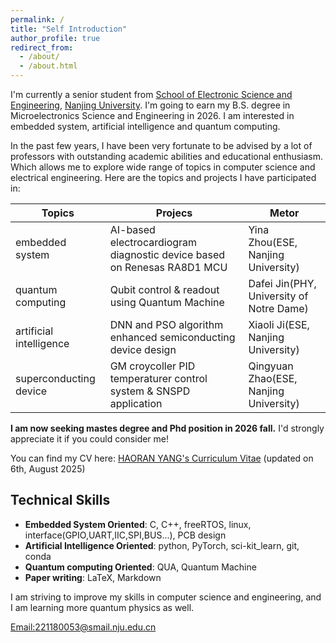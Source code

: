 ```yaml
---
permalink: /
title: "Self Introduction"
author_profile: true
redirect_from: 
  - /about/
  - /about.html
---
```


I'm currently a senior student from [School of Electronic Science and Engineering](https://ese.nju.edu.cn/ese_en/main.htm), [Nanjing University](https://www.nju.edu.cn/en/). I'm going to earn my B.S. degree in Microelectronics Science and Engineering in 2026. I am interested in embedded system, artificial intelligence and quantum computing.  

In the past few years, I have been very fortunate to be advised by a lot of professors with outstanding academic abilities and educational enthusiasm. Which allows me to explore wide range of topics in computer science and electrical engineering. Here are the topics and projects I have participated in:

|Topics                        |Projecs                                                                 |Metor                                      |
|------------------------------|------------------------------------------------------------------------|-------------------------------------------|
|embedded system               |AI-based electrocardiogram diagnostic device based on Renesas RA8D1 MCU |Yina Zhou(ESE, Nanjing University)         |
|quantum computing             |Qubit control & readout using Quantum Machine                           |Dafei Jin(PHY, University of Notre Dame)   |
|artificial intelligence       |DNN and PSO algorithm enhanced semiconducting device design             |Xiaoli Ji(ESE, Nanjing University)         |
|superconducting device        |GM croycoller PID temperaturer control system & SNSPD application       |Qingyuan Zhao(ESE, Nanjing University)     |

**I am now seeking mastes degree and Phd position in 2026 fall.** I'd strongly appreciate it if you could consider me!

You can find my CV here: [HAORAN YANG's Curriculum Vitae](../assets/Haoran_Yang_CV.pdf) (updated on 6th, August 2025)


## Technical Skills

* **Embedded System Oriented**: C, C++, freeRTOS, linux, interface(GPIO,UART,IIC,SPI,BUS...), PCB design
* **Artificial Intelligence Oriented**: python, PyTorch, sci-kit_learn, git, conda
* **Quantum computing Oriented**: QUA, Quantum Machine
* **Paper writing**: LaTeX, Markdown


I am striving to improve my skills in computer science and engineering, and I am learning more quantum physics as well.

[Email:221180053@smail.nju.edu.cn](mailto:221180053@smail.nju.edu.cn)

